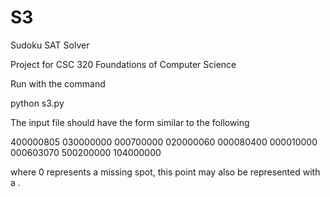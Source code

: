 # S3
Sudoku SAT Solver 

Project for CSC 320 Foundations of Computer Science

Run with the command

python s3.py <Name of sudoku file>

The input file should have the form similar to the following

400000805
030000000
000700000
020000060
000080400
000010000
000603070
500200000
104000000

where 0 represents a missing spot, this point may also be represented with a .
